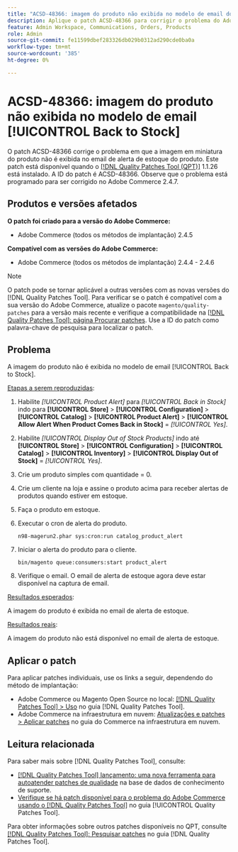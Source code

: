 ```yaml
---
title: "ACSD-48366: imagem do produto não exibida no modelo de email do [!UICONTROL Back to Stock]"
description: Aplique o patch ACSD-48366 para corrigir o problema do Adobe Commerce em que a imagem em miniatura do produto não é exibida no email de alerta de estoque do produto.
feature: Admin Workspace, Communications, Orders, Products
role: Admin
source-git-commit: fe11599dbef283326db029b0312ad290cde0ba0a
workflow-type: tm+mt
source-wordcount: '385'
ht-degree: 0%

---
```


# ACSD-48366: imagem do produto não exibida no modelo de email [!UICONTROL Back to Stock]

O patch ACSD-48366 corrige o problema em que a imagem em miniatura do produto não é exibida no email de alerta de estoque do produto. Este patch está disponível quando o [[!DNL Quality Patches Tool (QPT)]](https://experienceleague.adobe.com/en/docs/commerce-knowledge-base/kb/announcements/commerce-announcements/magento-quality-patches-released-new-tool-to-self-serve-quality-patches) 1.1.26 está instalado. A ID do patch é ACSD-48366. Observe que o problema está programado para ser corrigido no Adobe Commerce 2.4.7.

## Produtos e versões afetados

**O patch foi criado para a versão do Adobe Commerce:**

* Adobe Commerce (todos os métodos de implantação) 2.4.5

**Compatível com as versões do Adobe Commerce:**

* Adobe Commerce (todos os métodos de implantação) 2.4.4 - 2.4.6

>[!NOTE]
>
>O patch pode se tornar aplicável a outras versões com as novas versões do [!DNL Quality Patches Tool]. Para verificar se o patch é compatível com a sua versão do Adobe Commerce, atualize o pacote `magento/quality-patches` para a versão mais recente e verifique a compatibilidade na [[!DNL Quality Patches Tool]: página Procurar patches](https://experienceleague.adobe.com/tools/commerce-quality-patches/index.html). Use a ID do patch como palavra-chave de pesquisa para localizar o patch.

## Problema

A imagem do produto não é exibida no modelo de email [!UICONTROL Back to Stock].

<u>Etapas a serem reproduzidas</u>:

1. Habilite *[!UICONTROL Product Alert]* para *[!UICONTROL Back in Stock]* indo para **[!UICONTROL Store]** > **[!UICONTROL Configuration]** > **[!UICONTROL Catalog]** > **[!UICONTROL Product Alert]** > **[!UICONTROL Allow Alert When Product Comes Back in Stock]** = *[!UICONTROL Yes]*.
1. Habilite *[!UICONTROL Display Out of Stock Products]* indo até **[!UICONTROL Store]** > **[!UICONTROL Configuration]** > **[!UICONTROL Catalog]** > **[!UICONTROL Inventory]** > **[!UICONTROL Display Out of Stock]** = *[!UICONTROL Yes]*.
1. Crie um produto simples com quantidade = 0.
1. Crie um cliente na loja e assine o produto acima para receber alertas de produtos quando estiver em estoque.
1. Faça o produto em estoque.
1. Executar o cron de alerta do produto.

   ```
   n98-magerun2.phar sys:cron:run catalog_product_alert
   ```

1. Iniciar o alerta do produto para o cliente.

   ```
   bin/magento queue:consumers:start product_alert
   ```

1. Verifique o email. O email de alerta de estoque agora deve estar disponível na captura de email.

<u>Resultados esperados</u>:

A imagem do produto é exibida no email de alerta de estoque.

<u>Resultados reais</u>:

A imagem do produto não está disponível no email de alerta de estoque.

## Aplicar o patch

Para aplicar patches individuais, use os links a seguir, dependendo do método de implantação:

* Adobe Commerce ou Magento Open Source no local: [[!DNL Quality Patches Tool] > Uso](/help/tools/quality-patches-tool/usage.md) no guia [!DNL Quality Patches Tool].
* Adobe Commerce na infraestrutura em nuvem: [Atualizações e patches > Aplicar patches](https://experienceleague.adobe.com/docs/commerce-cloud-service/user-guide/develop/upgrade/apply-patches.html) no guia do Commerce na infraestrutura em nuvem.

## Leitura relacionada

Para saber mais sobre [!DNL Quality Patches Tool], consulte:

* [[!DNL Quality Patches Tool] lançamento: uma nova ferramenta para autoatender patches de qualidade](https://experienceleague.adobe.com/en/docs/commerce-knowledge-base/kb/announcements/commerce-announcements/magento-quality-patches-released-new-tool-to-self-serve-quality-patches) na base de dados de conhecimento de suporte.
* [Verifique se há patch disponível para o problema do Adobe Commerce usando o  [!DNL Quality Patches Tool]](/help/tools/quality-patches-tool/patches-available-in-qpt/check-patch-for-magento-issue-with-magento-quality-patches.md) no guia [!UICONTROL Quality Patches Tool].


Para obter informações sobre outros patches disponíveis no QPT, consulte [[!DNL Quality Patches Tool]: Pesquisar patches](https://experienceleague.adobe.com/tools/commerce-quality-patches/index.html) no guia [!DNL Quality Patches Tool].
